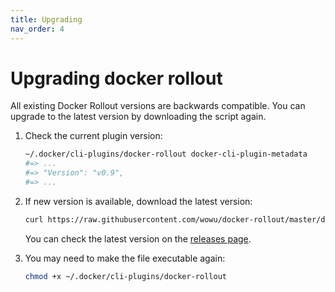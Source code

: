 ```yaml
---
title: Upgrading
nav_order: 4
---
```


# Upgrading docker rollout

All existing Docker Rollout versions are backwards compatible. You can upgrade to the latest version by downloading the script again.

1. Check the current plugin version:

   ```bash
   ~/.docker/cli-plugins/docker-rollout docker-cli-plugin-metadata
   #=> ...
   #=> "Version": "v0.9",
   #=> ...
   ```

2. If new version is available, download the latest version:

   ```bash
   curl https://raw.githubusercontent.com/wowu/docker-rollout/master/docker-rollout -o ~/.docker/cli-plugins/docker-rollout
   ```

   You can check the latest version on the [releases page](https://github.com/wowu/docker-rollout/releases).

3. You may need to make the file executable again:

   ```bash
   chmod +x ~/.docker/cli-plugins/docker-rollout
   ```
